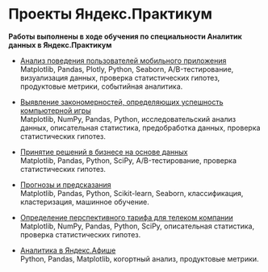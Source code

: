 # Проекты Яндекс.Практикум
__Работы выполнены в ходе обучения по специальности Аналитик данных в Яндекс.Практикум__


* [Анализ поведения пользователей мобильного приложения](https://github.com/AlexandrAfanasyev/storage/tree/main/analysis_mobile_application)  
Matplotlib, Pandas, Plotly, Python, Seaborn, A/B-тестирование, визуализация данных, проверка статистических гипотез, продуктовые метрики, событийная аналитика.

* [Выявление закономерностей, определяющих успешность компьютерной игры](https://github.com/AlexandrAfanasyev/storage/tree/main/computer_games)  
Matplotlib, NumPy, Pandas, Python, исследовательский анализ данных, описательная статистика, предобработка данных, проверка статистических гипотез.

* [Принятие решений в бизнесе на основе данных](https://github.com/AlexandrAfanasyev/storage/tree/main/data_driven_decision)  
Matplotlib, Pandas, Python, SciPy, A/B-тестирование, проверка статистических гипотез.

* [Прогнозы и предсказания](https://github.com/AlexandrAfanasyev/storage/tree/main/forecasts_and_predictions)  
Matplotlib, Pandas, Python, Scikit-learn, Seaborn, классификация, кластеризация, машинное обучение.

* [Определение перспективного тарифа для телеком компании](https://github.com/AlexandrAfanasyev/storage/tree/main/mobile_tariff)  
Matplotlib, NumPy, Pandas, Python, SciPy, описательная статистика, проверка статистических гипотез.

* [Аналитика в Яндекс.Афише](https://github.com/AlexandrAfanasyev/storage/tree/main/yandex_affiche)  
Python, Pandas, Matplotlib, когортный анализ, продуктовые метрики.
